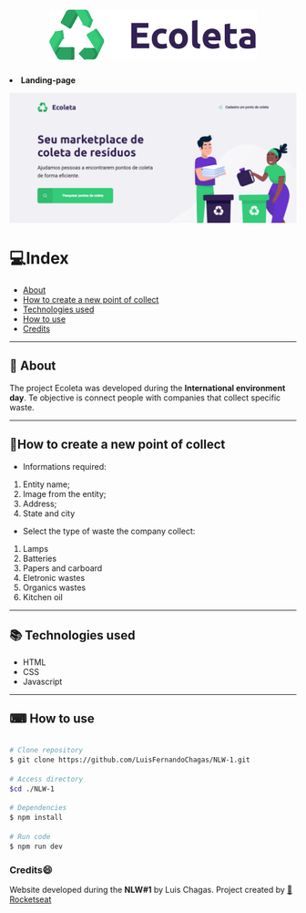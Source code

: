 <h1 align="center">
    <img src="./public/assets/logo.svg">
</h1>

<h4>
    <p><li>Landing-page</li></p>
    <img src="./public/assets/landing-page.png">
</h4>

# 💻Index
- [About](#-About)
- [How to create a new point of collect](#-how-to-create-a-new-point-of-collect)
- [Technologies used](#-technologies-used)
- [How to use](#-how-to-use)
- [Credits](#-credits)

---

## 📝 About

The project Ecoleta was developed during the **International environment day**. Te objective is connect people with companies that collect specific waste.

---

## 🔬How to create a new point of collect

- Informations required:
1. Entity name;
2. Image from the entity;
3. Address;
4. State and city

- Select the type of waste the company collect:
1. Lamps
2. Batteries
3. Papers and carboard
4. Eletronic wastes
5. Organics wastes
6. Kitchen oil 

---

## 📚 Technologies used

- HTML
- CSS
- Javascript

---

## ⌨ How to use
```bash

# Clone repository
$ git clone https://github.com/LuisFernandoChagas/NLW-1.git

# Access directory
$cd ./NLW-1

# Dependencies
$ npm install

# Run code
$ npm run dev

```

### Credits😄

Website developed during the **NLW#1** by Luis Chagas. Project created by [🚀Rocketseat](https://rocketseat.com.br/)
